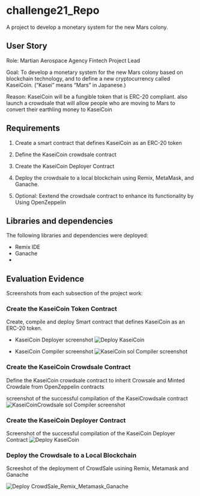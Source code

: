 # challenge21_Repo
A project to develop a monetary system for the new Mars colony. 

## User Story
Role: Martian Aerospace Agency Fintech Project Lead

Goal: To develop a monetary system for the new Mars colony based on blockchain technology, and to define a new cryptocurrency called KaseiCoin. (“Kasei” means “Mars” in Japanese.)

Reason: KaseiCoin will be a fungible token that is ERC-20 compliant. also launch a crowdsale that will allow people who are moving to Mars to convert their earthling money to KaseiCoin

## Requirements
1. Create a smart contract that defines KaseiCoin as an ERC-20 token

2. Define the KaseiCoin crowdsale contract

3. Create the KaseiCoin Deployer Contract

4. Deploy the crowdsale to a local blockchain using Remix, MetaMask, and Ganache.

5. Optional: Eextend the crowdsale contract to enhance its functionality by Using OpenZeppelin

## Libraries and dependencies
The following libraries and dependencies were deployed:
- Remix IDE
- Ganache
- 

## Evaluation Evidence 
Screenshots from each subsection of the project work:

### Create the KaseiCoin Token Contract
Create, compile and deploy Smart contract that defines KaseiCoin as an ERC-20 token.
- KaseiCoin Deployer screenshot
![Deploy KaseiCoin](https://user-images.githubusercontent.com/88909565/154812203-039c69e3-7146-417f-8877-0a76bf90a7ef.png)

- KaseiCoin Compiler screenshot 
![KaseiCoin sol Compiler screenshot](https://user-images.githubusercontent.com/88909565/154812217-36c17746-1d50-48e8-8da3-e182b6632b51.png)


### Create the KaseiCoin Crowdsale Contract
Define the KaseiCoin crowdsale contract to inherit Crowsale and Minted Crowdale from OpenZeppelin contracts

screenshot of the successful compilation of the KaseiCrowdsale contract
![KaseiCoinCrowdsale sol Compiler screenshot](https://user-images.githubusercontent.com/88909565/154812269-30c43139-b94e-4e6b-913e-bf3fef8b2a55.png)



### Create the KaseiCoin Deployer Contract
Screenshot of the successful compilation of the KaseiCoin Deployer Contract
![Deploy KaseiCoin](https://user-images.githubusercontent.com/88909565/154812302-64416536-9382-411a-a4f7-94272d80673d.png)



### Deploy the Crowdsale to a Local Blockchain
Screeshot of the deployment of CrowdSale usining Remix, Metamask and Ganache  

![Deploy CrowdSale_Remix_Metamask_Ganache](https://user-images.githubusercontent.com/88909565/154812249-8fc910fe-b85d-4d6e-96e2-ee9d9e92c7ee.png)


